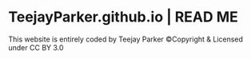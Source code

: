 # TeejayParker.github.io | READ ME

This website is entirely coded by Teejay Parker
&copy;Copyright & Licensed under CC BY 3.0
